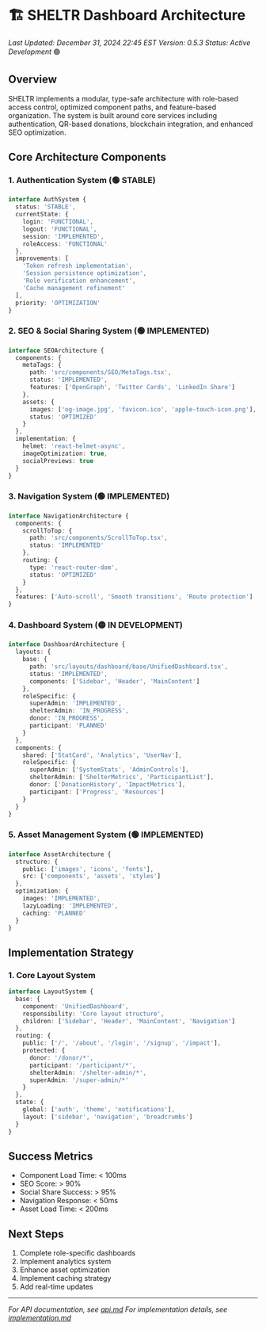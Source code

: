 # 🏗️ SHELTR Dashboard Architecture
*Last Updated: December 31, 2024 22:45 EST*
*Version: 0.5.3*
*Status: Active Development* 🟢

## Overview
SHELTR implements a modular, type-safe architecture with role-based access control, optimized component paths, and feature-based organization. The system is built around core services including authentication, QR-based donations, blockchain integration, and enhanced SEO optimization.

## Core Architecture Components

### 1. Authentication System (🟢 STABLE)
```typescript
interface AuthSystem {
  status: 'STABLE',
  currentState: {
    login: 'FUNCTIONAL',
    logout: 'FUNCTIONAL',
    session: 'IMPLEMENTED',
    roleAccess: 'FUNCTIONAL'
  },
  improvements: [
    'Token refresh implementation',
    'Session persistence optimization',
    'Role verification enhancement',
    'Cache management refinement'
  ],
  priority: 'OPTIMIZATION'
}
```

### 2. SEO & Social Sharing System (🟢 IMPLEMENTED)
```typescript
interface SEOArchitecture {
  components: {
    metaTags: {
      path: 'src/components/SEO/MetaTags.tsx',
      status: 'IMPLEMENTED',
      features: ['OpenGraph', 'Twitter Cards', 'LinkedIn Share']
    },
    assets: {
      images: ['og-image.jpg', 'favicon.ico', 'apple-touch-icon.png'],
      status: 'OPTIMIZED'
    }
  },
  implementation: {
    helmet: 'react-helmet-async',
    imageOptimization: true,
    socialPreviews: true
  }
}
```

### 3. Navigation System (🟢 IMPLEMENTED)
```typescript
interface NavigationArchitecture {
  components: {
    scrollToTop: {
      path: 'src/components/ScrollToTop.tsx',
      status: 'IMPLEMENTED'
    },
    routing: {
      type: 'react-router-dom',
      status: 'OPTIMIZED'
    }
  },
  features: ['Auto-scroll', 'Smooth transitions', 'Route protection']
}
```

### 4. Dashboard System (🟡 IN DEVELOPMENT)
```typescript
interface DashboardArchitecture {
  layouts: {
    base: {
      path: 'src/layouts/dashboard/base/UnifiedDashboard.tsx',
      status: 'IMPLEMENTED',
      components: ['Sidebar', 'Header', 'MainContent']
    },
    roleSpecific: {
      superAdmin: 'IMPLEMENTED',
      shelterAdmin: 'IN_PROGRESS',
      donor: 'IN_PROGRESS',
      participant: 'PLANNED'
    }
  },
  components: {
    shared: ['StatCard', 'Analytics', 'UserNav'],
    roleSpecific: {
      superAdmin: ['SystemStats', 'AdminControls'],
      shelterAdmin: ['ShelterMetrics', 'ParticipantList'],
      donor: ['DonationHistory', 'ImpactMetrics'],
      participant: ['Progress', 'Resources']
    }
  }
}
```

### 5. Asset Management System (🟢 IMPLEMENTED)
```typescript
interface AssetArchitecture {
  structure: {
    public: ['images', 'icons', 'fonts'],
    src: ['components', 'assets', 'styles']
  },
  optimization: {
    images: 'IMPLEMENTED',
    lazyLoading: 'IMPLEMENTED',
    caching: 'PLANNED'
  }
}
```

## Implementation Strategy

### 1. Core Layout System
```typescript
interface LayoutSystem {
  base: {
    component: 'UnifiedDashboard',
    responsibility: 'Core layout structure',
    children: ['Sidebar', 'Header', 'MainContent', 'Navigation']
  },
  routing: {
    public: ['/', '/about', '/login', '/signup', '/impact'],
    protected: {
      donor: '/donor/*',
      participant: '/participant/*',
      shelterAdmin: '/shelter-admin/*',
      superAdmin: '/super-admin/*'
    }
  },
  state: {
    global: ['auth', 'theme', 'notifications'],
    layout: ['sidebar', 'navigation', 'breadcrumbs']
  }
}
```

## Success Metrics
- Component Load Time: < 100ms
- SEO Score: > 90%
- Social Share Success: > 95%
- Navigation Response: < 50ms
- Asset Load Time: < 200ms

## Next Steps
1. Complete role-specific dashboards
2. Implement analytics system
3. Enhance asset optimization
4. Implement caching strategy
5. Add real-time updates

---
*For API documentation, see [api.md](./api.md)*
*For implementation details, see [implementation.md](./implementation.md)*
